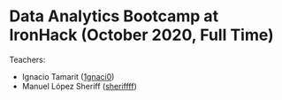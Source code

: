 # Data Analytics Bootcamp at IronHack (October 2020, Full Time)

Teachers:
 * Ignacio Tamarit ([1gnaci0](https://github.com/1gnaci0))
 * Manuel López Sheriff ([sheriffff](https://github.com/sheriffff))
